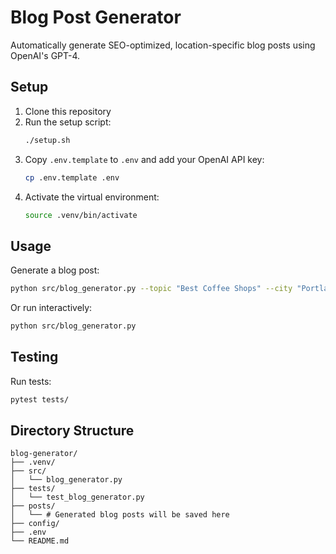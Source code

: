 # Blog Post Generator

Automatically generate SEO-optimized, location-specific blog posts using OpenAI's GPT-4.

## Setup

1. Clone this repository
2. Run the setup script:
   ```bash
   ./setup.sh
   ```
3. Copy `.env.template` to `.env` and add your OpenAI API key:
   ```bash
   cp .env.template .env
   ```
4. Activate the virtual environment:
   ```bash
   source .venv/bin/activate
   ```

## Usage

Generate a blog post:
```bash
python src/blog_generator.py --topic "Best Coffee Shops" --city "Portland"
```

Or run interactively:
```bash
python src/blog_generator.py
```

## Testing

Run tests:
```bash
pytest tests/
```

## Directory Structure

```
blog-generator/
├── .venv/
├── src/
│   └── blog_generator.py
├── tests/
│   └── test_blog_generator.py
├── posts/
│   └── # Generated blog posts will be saved here
├── config/
├── .env
└── README.md
```
